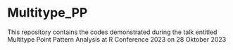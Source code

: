 # Multitype_PP
This repository contains the codes demonstrated during the talk entitled Multitype Point Pattern Analysis at R Conference 2023 on 28 Oktober 2023


